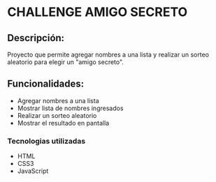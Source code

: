 <h1>CHALLENGE AMIGO SECRETO </h1>

<h2>Descripción:</h2>

<p>Proyecto que permite agregar nombres a una lista y realizar un sorteo aleatorio para elegir un "amigo secreto".</p>

<h2>Funcionalidades:</h2>

- Agregar nombres a una lista
- Mostrar lista de nombres ingresados
- Realizar un sorteo aleatorio
- Mostrar el resultado en pantalla

<h3>Tecnologias utilizadas</h3>

- HTML
- CSS3
- JavaScript
